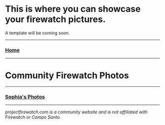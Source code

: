 # This is where you can showcase your firewatch pictures.

A template will be coming soon.

---

### [Home](/)

---

# Community Firewatch Photos

---

### [Sophia's Photos](/gallery/sophia)

---

*projectfirewatch.com is a community website and is not affiliated with Firewatch or Campo Santo.*
